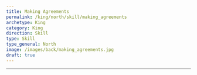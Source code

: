 ```yaml
---
title: Making Agreements
permalink: /king/north/skill/making_agreements
archetype: King
category: King
direction: Skill
type: Skill
type_general: North
image: /images/back/making_agreements.jpg
draft: true
---
```


---
